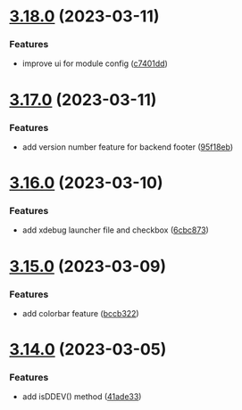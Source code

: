 # [3.18.0](https://github.com/baumrock/RockMigrations/compare/v3.17.0...v3.18.0) (2023-03-11)


### Features

* improve ui for module config ([c7401dd](https://github.com/baumrock/RockMigrations/commit/c7401dd8b727e5b999b7cf6b2c55d9cf87040e8d))



# [3.17.0](https://github.com/baumrock/RockMigrations/compare/v3.16.0...v3.17.0) (2023-03-11)


### Features

* add version number feature for backend footer ([95f18eb](https://github.com/baumrock/RockMigrations/commit/95f18eb738a52fd00cb4fa3e9867ced798c57c6e))



# [3.16.0](https://github.com/baumrock/RockMigrations/compare/v3.15.0...v3.16.0) (2023-03-10)


### Features

* add xdebug launcher file and checkbox ([6cbc873](https://github.com/baumrock/RockMigrations/commit/6cbc87364ba9c3a86918b59c66ff48a704143f76))



# [3.15.0](https://github.com/baumrock/RockMigrations/compare/v3.14.0...v3.15.0) (2023-03-09)


### Features

* add colorbar feature ([bccb322](https://github.com/baumrock/RockMigrations/commit/bccb3220f625f8dc2dc5d546db93eadf4565a631))



# [3.14.0](https://github.com/baumrock/RockMigrations/compare/v3.13.1...v3.14.0) (2023-03-05)


### Features

* add isDDEV() method ([41ade33](https://github.com/baumrock/RockMigrations/commit/41ade33c4dd6563940f3a45aa6d275e3522f1cbb))



